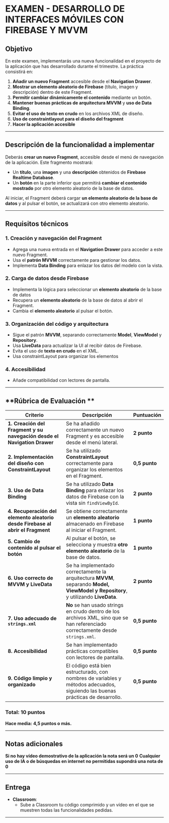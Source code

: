 
# **EXAMEN  - DESARROLLO DE INTERFACES MÓVILES CON FIREBASE Y MVVM**

## **Objetivo**
En este examen, implementarás una nueva funcionalidad en el proyecto de la aplicación que has desarrollado durante el trimestre. La práctica consistirá en:

1. **Añadir un nuevo Fragment** accesible desde el **Navigation Drawer**.
2. **Mostrar un elemento aleatorio de Firebase** (título, imagen y descripción) dentro de este Fragment.
3. **Permitir cambiar dinámicamente el contenido** mediante un botón.
4. **Mantener buenas prácticas de arquitectura MVVM** y **uso de Data Binding**.
5. **Evitar el uso de texto en crudo** en los archivos XML de diseño.
6. **Uso de constraintlayout para el diseño del fragment**
7. **Hacer la aplicación accesible** 

---

## **Descripción de la funcionalidad a implementar**
Deberás **crear un nuevo Fragment**, accesible desde el menú de navegación de la aplicación. Este fragmento mostrará:

- Un **título**, una **imagen** y una **descripción** obtenidos de **Firebase Realtime Database**.
- Un **botón** en la parte inferior que permitirá **cambiar el contenido mostrado** por otro elemento aleatorio de la base de datos.

Al iniciar, el Fragment deberá cargar **un elemento aleatorio de la base de datos** y al pulsar el botón, se actualizará con otro elemento aleatorio.

---

## **Requisitos técnicos**
### **1. Creación y navegación del Fragment**
- Agrega una nueva entrada en el **Navigation Drawer** para acceder a este nuevo Fragment.
- Usa el **patrón MVVM** correctamente para gestionar los datos.
- Implementa **Data Binding** para enlazar los datos del modelo con la vista.

### **2. Carga de datos desde Firebase**
- Implementa la lógica para seleccionar un **elemento aleatorio** de la base de datos
- Recupera un **elemento aleatorio** de la base de datos al abrir el Fragment.
- Cambia el **elemento aleatorio** al pulsar el botón.

### **3. Organización del código y arquitectura**
- Sigue el patrón **MVVM**, separando correctamente **Model**, **ViewModel** y **Repository**.
- Usa **LiveData** para actualizar la UI al recibir datos de Firebase.
- Evita el uso de **texto en crudo** en el XML.
- Usa constraintLayout para organizar los elementos

### **4. Accesibilidad**
- Añade compatibilidad con lectores de pantalla. 

---

## **Rúbrica de Evaluación **

| **Criterio** | **Descripción** | **Puntuación** |
|-------------|---------------|---------------|
| **1. Creación del Fragment y su navegación desde el Navigation Drawer** | Se ha añadido correctamente un nuevo Fragment y es accesible desde el menú lateral. | **2 punto** |
| **2. Implementación del diseño con ConstraintLayout** | Se ha utilizado **ConstraintLayout** correctamente para organizar los elementos en el Fragment. | **0,5 punto** |
| **3. Uso de Data Binding** | Se ha utilizado **Data Binding** para enlazar los datos de Firebase con la vista sin `findViewById`. | **2 punto** |
| **4. Recuperación del elemento aleatorio desde Firebase al abrir el Fragment** | Se obtiene correctamente un **elemento aleatorio** almacenado en Firebase al iniciar el Fragment. | **1 punto** |
| **5. Cambio de contenido al pulsar el botón** | Al pulsar el botón, se selecciona y muestra **otro elemento aleatorio** de la base de datos. | **1 punto** |
| **6. Uso correcto de MVVM y LiveData** | Se ha implementado correctamente la arquitectura **MVVM**, separando **Model, ViewModel y Repository**, y utilizando **LiveData**. | **2 punto** |
| **7. Uso adecuado de `strings.xml`** | **No** se han usado strings en crudo dentro de los archivos XML, sino que se han referenciado correctamente desde `strings.xml`. | **0,5 punto** |
| **8. Accesibilidad** | Se han implementado prácticas compatibles con lectores de pantalla. | **0,5 punto** |
| **9. Código limpio y organizado** | El código está bien estructurado, con nombres de variables y métodos adecuados, siguiendo las buenas prácticas de desarrollo. | **0,5 punto** |

### **Total: 10 puntos**
 **Hace media:** **4,5 puntos o más.**  


---

## **Notas adicionales**
**Si no hay vídeo demostrativo de la aplicación la nota será un 0**
**Cualquier uso de IA o de búsquedas en internet no permitidas supondrá una nota de 0**

---

## **Entrega**
- **Classroom**:
  - Sube a Classroom tu código comprimido y un vídeo en el que se muestren todas las funcionalidades pedidas.

---
